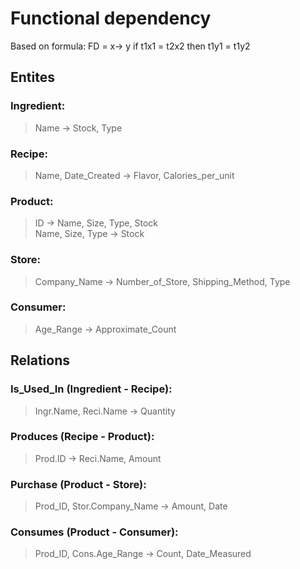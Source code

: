 
# Functional dependency

Based on formula: 
FD = x-> y
if t1x1 = t2x2
then t1y1 = t1y2

## Entites

### Ingredient:
> Name -> Stock, Type

### Recipe:
> Name, Date_Created -> Flavor, Calories_per_unit

### Product:
> ID -> Name, Size, Type, Stock </br>
> Name, Size, Type -> Stock

### Store:
> Company_Name -> Number_of_Store, Shipping_Method, Type

### Consumer:
> Age_Range -> Approximate_Count

## Relations

### Is_Used_In (Ingredient - Recipe):
> Ingr.Name, Reci.Name -> Quantity

### Produces (Recipe - Product):
> Prod.ID -> Reci.Name, Amount

### Purchase (Product - Store):
> Prod_ID, Stor.Company_Name -> Amount, Date

### Consumes (Product - Consumer):
> Prod_ID, Cons.Age_Range -> Count, Date_Measured
